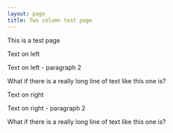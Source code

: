 ```yaml
---
layout: page
title: Two column test page
---
```


This is a test page

<div id="leftcol">

Text on left

Text on left - paragraph 2

What if there is a really long line of text like this one is?

</div>
<div id="rightcol">
Text on right

Text on right - paragraph 2

What if there is a really long line of text like this one is?


</div>
